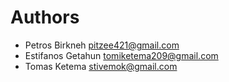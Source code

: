 # Authors

- Petros Birkneh <pitzee421@gmail.com>
- Estifanos Getahun <tomiketema209@gmail.com>
- Tomas Ketema <stivemok@gmail.com>
